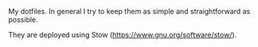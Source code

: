 My dotfiles. In general I try to keep them as simple and straightforward as possible.

They are deployed using Stow (https://www.gnu.org/software/stow/).
